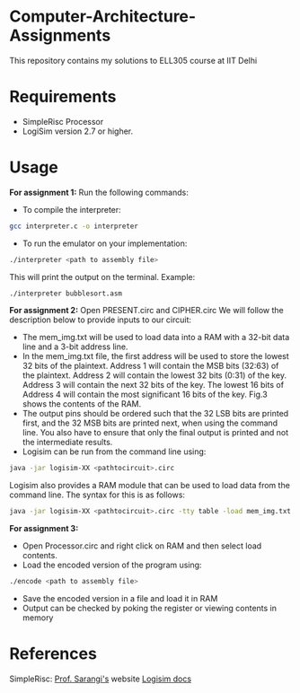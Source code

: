# Computer-Architecture-Assignments
This repository contains my solutions to ELL305 course at IIT Delhi

# Requirements
* SimpleRisc Processor
* LogiSim version 2.7 or higher.

# Usage
**For assignment 1:**
Run the following commands:
* To compile the interpreter:
```bash
gcc interpreter.c -o interpreter
```

* To run the emulator on your implementation:
```sh
./interpreter <path to assembly file>
```
 This will print the output on the terminal.
Example: 
```bash
./interpreter bubblesort.asm
```

**For assignment 2:**
Open PRESENT.circ and CIPHER.circ
We will follow the description below to provide inputs to our circuit: 
* The mem_img.txt will be used to load data into a RAM with a 32-bit data line
and a 3-bit address line.
* In the mem_img.txt file, the first address will be used to store the lowest
32 bits of the plaintext. Address 1 will contain the MSB bits (32:63) of
the plaintext. Address 2 will contain the lowest 32 bits (0:31) of the key.
Address 3 will contain the next 32 bits of the key. The lowest 16 bits of
Address 4 will contain the most significant 16 bits of the key. Fig.3 shows
the contents of the RAM.
* The output pins should be ordered such that the 32 LSB bits are printed
first, and the 32 MSB bits are printed next, when using the command line.
You also have to ensure that only the final output is printed and not the
intermediate results.
* Logisim can be run from the command line using:
```bash
java -jar logisim-XX <pathtocircuit>.circ
```
Logisim also provides a RAM module that can be used to load data from
the command line. The syntax for this is as follows:
```bash
java -jar logisim-XX <pathtocircuit>.circ -tty table -load mem_img.txt
```

**For assignment 3:**
* Open Processor.circ and right click on RAM and then select load contents.
* Load the encoded version of the program using:
```bash 
./encode <path to assembly file>
```
* Save the encoded version in a file and load it in RAM
* Output can be checked by poking the register or viewing contents in memory

# References
SimpleRisc: [Prof. Sarangi's](http://www.cse.iitd.ac.in/~srsarangi/archbooksoft.html) website
[Logisim docs](http://www.cburch.com/logisim/docs/2.7/en/html/guide/index.html)